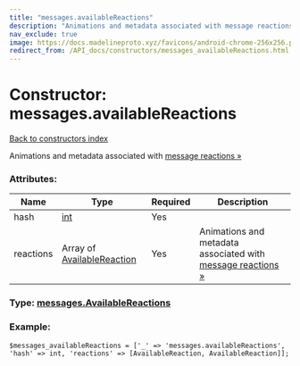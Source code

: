 ```yaml
---
title: "messages.availableReactions"
description: "Animations and metadata associated with message reactions »"
nav_exclude: true
image: https://docs.madelineproto.xyz/favicons/android-chrome-256x256.png
redirect_from: /API_docs/constructors/messages_availableReactions.html
---
```

# Constructor: messages.availableReactions  
[Back to constructors index](/API_docs/constructors/index.html)



Animations and metadata associated with [message reactions »](https://core.telegram.org/api/reactions)

### Attributes:

| Name     |    Type       | Required | Description |
|----------|---------------|----------|-------------|
|hash|[int](/API_docs/types/int.html) | Yes|
|reactions|Array of [AvailableReaction](/API_docs/types/AvailableReaction.html) | Yes|Animations and metadata associated with [message reactions »](https://core.telegram.org/api/reactions)|



### Type: [messages.AvailableReactions](/API_docs/types/messages.AvailableReactions.html)


### Example:

```
$messages_availableReactions = ['_' => 'messages.availableReactions', 'hash' => int, 'reactions' => [AvailableReaction, AvailableReaction]];
```  
